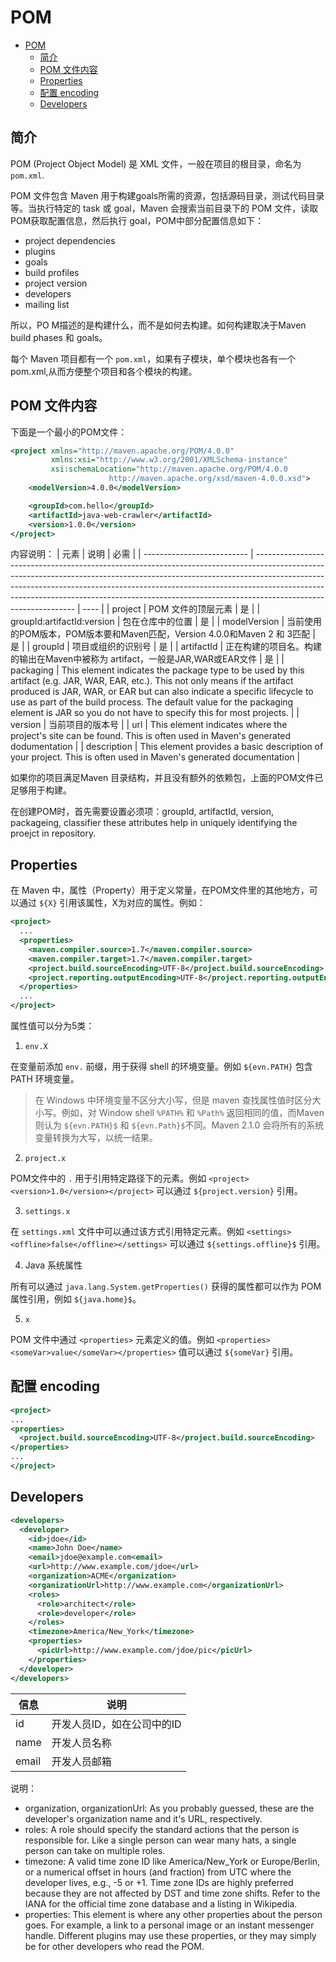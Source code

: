 # POM

- [POM](#pom)
  - [简介](#%e7%ae%80%e4%bb%8b)
  - [POM 文件内容](#pom-%e6%96%87%e4%bb%b6%e5%86%85%e5%ae%b9)
  - [Properties](#properties)
  - [配置 encoding](#%e9%85%8d%e7%bd%ae-encoding)
  - [Developers](#developers)

## 简介

POM (Project Object Model) 是 XML 文件，一般在项目的根目录，命名为 `pom.xml`.

POM 文件包含 Maven 用于构建goals所需的资源，包括源码目录，测试代码目录等。当执行特定的 task 或 goal，Maven 会搜索当前目录下的 POM 文件，读取POM获取配置信息，然后执行 goal，POM中部分配置信息如下：

- project dependencies
- plugins
- goals
- build profiles
- project version
- developers
- mailing list

所以，PO M描述的是构建什么，而不是如何去构建。如何构建取决于Maven build phases 和 goals。

每个 Maven 项目都有一个 `pom.xml`，如果有子模块，单个模块也各有一个 pom.xml,从而方便整个项目和各个模块的构建。

## POM 文件内容

下面是一个最小的POM文件：

```xml
<project xmlns="http://maven.apache.org/POM/4.0.0"
         xmlns:xsi="http://www.w3.org/2001/XMLSchema-instance"
         xsi:schemaLocation="http://maven.apache.org/POM/4.0.0
                      http://maven.apache.org/xsd/maven-4.0.0.xsd">
    <modelVersion>4.0.0</modelVersion>

    <groupId>com.hello</groupId>
    <artifactId>java-web-crawler</artifactId>
    <version>1.0.0</version>
</project>
```

内容说明：
| 元素                       | 说明                                                                                                                                                                                                                                                                                                                                                      | 必需 |
| -------------------------- | --------------------------------------------------------------------------------------------------------------------------------------------------------------------------------------------------------------------------------------------------------------------------------------------------------------------------------------------------------- | ---- |
| project                    | POM 文件的顶层元素                                                                                                                                                                                                                                                                                                                                        | 是   |
| groupId:artifactId:version | 包在仓库中的位置                                                                                                                                                                                                                                                                                                                                          | 是   |
| modelVersion               | 当前使用的POM版本，POM版本要和Maven匹配，Version 4.0.0和Maven 2 和 3匹配                                                                                                                                                                                                                                                                                  | 是   |
| groupId                    | 项目或组织的识别号                                                                                                                                                                                                                                                                                                                                        | 是   |
| artifactId                 | 正在构建的项目名。构建的输出在Maven中被称为 artifact，一般是JAR,WAR或EAR文件                                                                                                                                                                                                                                                                              | 是   |
| packaging                  | This element indicates the package type to be used by this artifact (e.g. JAR, WAR, EAR, etc.). This not only means if the artifact produced is JAR, WAR, or EAR but can also indicate a specific lifecycle to use as part of the build process. The default value for the packaging element is JAR so you do not have to specify this for most projects. |
| version                    | 当前项目的版本号                                                                                                                                                                                                                                                                                                                                          |
| url                        | This element indicates where the project's site can be found. This is often used in Maven's generated dodumentation                                                                                                                                                                                                                                       |
| description                | This element provides a basic description of your project. This is often used in Maven's generated documentation                                                                                                                                                                                                                                          |

如果你的项目满足Maven 目录结构，并且没有额外的依赖包，上面的POM文件已足够用于构建。

在创建POM时，首先需要设置必须项：groupId, artifactId, version, packageing, classifier
these attributes help in uniquely identifying the proejct in repository.

## Properties

在 Maven 中，属性（Property）用于定义常量，在POM文件里的其他地方，可以通过 `${X}` 引用该属性，X为对应的属性。例如：

```xml
<project>
  ...
  <properties>
    <maven.compiler.source>1.7</maven.compiler.source>
    <maven.compiler.target>1.7</maven.compiler.target>
    <project.build.sourceEncoding>UTF-8</project.build.sourceEncoding>
    <project.reporting.outputEncoding>UTF-8</project.reporting.outputEncoding>
  </properties>
  ...
</project>
```

属性值可以分为5类：

1. `env.X` 

在变量前添加 `env.` 前缀，用于获得 shell 的环境变量。例如 `${evn.PATH}` 包含 PATH 环境变量。

> 在 Windows 中环境变量不区分大小写，但是 maven 查找属性值时区分大小写。例如，对 Window shell `%PATH%` 和 `%Path%` 返回相同的值，而Maven 则认为 `${evn.PATH}$` 和 `${evn.Path}$`不同。Maven 2.1.0 会将所有的系统变量转换为大写，以统一结果。

2. `project.x`

POM文件中的 `.` 用于引用特定路径下的元素。例如 `<project><version>1.0</version></project>` 可以通过 `${project.version}` 引用。

3. `settings.x`

在 `settings.xml` 文件中可以通过该方式引用特定元素。例如 `<settings><offline>false</offline></settings>` 可以通过 `${settings.offline}$` 引用。

4. Java 系统属性

所有可以通过 `java.lang.System.getProperties()` 获得的属性都可以作为 POM 属性引用，例如 `${java.home}$`。

5. `x`

POM 文件中通过 `<properties>` 元素定义的值。例如 `<properties><someVar>value</someVar></properties>` 值可以通过 `${someVar}` 引用。

## 配置 encoding

```xml
<project>
...
<properties>
  <project.build.sourceEncoding>UTF-8</project.build.sourceEncoding>
</properties>
...
</project>
```

## Developers

```xml
<developers>
  <developer>
    <id>jdoe</id>
    <name>John Doe</name>
    <email>jdoe@example.com<email>
    <url>http://www.example.com/jdoe</url>
    <organization>ACME</organization>
    <organizationUrl>http://www.example.com</organizationUrl>
    <roles>
      <role>architect</role>
      <role>developer</role>
    </roles>
    <timezone>America/New_York</timezone>
    <properties>
      <picUrl>http://www.example.com/jdoe/pic</picUrl>
    </properties>
  </developer>
</developers>
```

|信息|说明|
|---|---|
|id|开发人员ID，如在公司中的ID|
|name|开发人员名称|
|email|开发人员邮箱|

说明：

- organization, organizationUrl: As you probably guessed, these are the developer's organization name and it's URL, respectively.
- roles: A role should specify the standard actions that the person is responsible for. Like a single person can wear many hats, a single person can take on multiple roles.
- timezone: A valid time zone ID like America/New_York or Europe/Berlin, or a numerical offset in hours (and fraction) from UTC where the developer lives, e.g., -5 or +1. Time zone IDs are highly preferred because they are not affected by DST and time zone shifts. Refer to the IANA for the official time zone database and a listing in Wikipedia.
- properties: This element is where any other properties about the person goes. For example, a link to a personal image or an instant messenger handle. Different plugins may use these properties, or they may simply be for other developers who read the POM.
